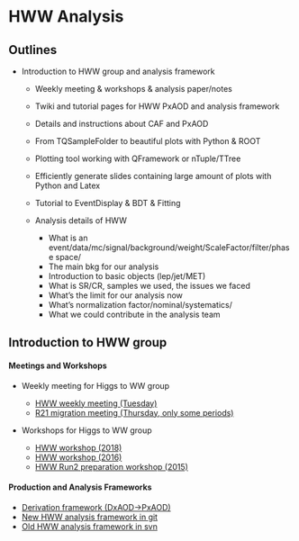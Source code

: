 HWW Analysis
=============

Outlines
-------------

* Introduction to HWW group and analysis framework
  * Weekly meeting & workshops & analysis paper/notes
  * Twiki and tutorial pages for HWW PxAOD and analysis framework 
  * Details and instructions about CAF and PxAOD
  * From TQSampleFolder to beautiful plots with Python & ROOT
  * Plotting tool working with QFramework or nTuple/TTree
  * Efficiently generate slides containing large amount of plots with Python and Latex
  * Tutorial to EventDisplay & BDT & Fitting
  * Analysis details of HWW 
  
    * What is an event/data/mc/signal/background/weight/ScaleFactor/filter/phase space/
    * The main bkg for our analysis
    * Introduction to basic objects (lep/jet/MET)
    * What is SR/CR, samples we used, the issues we faced
    * What’s the limit for our analysis now
    * What’s normalization factor/nominal/systematics/
    * What we could contribute in the analysis team
    
    
Introduction to HWW group
--------------------------

#### Meetings and Workshops

* Weekly meeting for Higgs to WW group
  * [HWW weekly meeting (Tuesday)](https://indico.cern.ch/category/6420/)
  * [R21 migration meeting (Thursday, only some periods)](https://indico.cern.ch/category/8790/)
  
* Workshops for Higgs to WW group
  * [HWW workshop (2018)](https://indico.cern.ch/event/714538/page/13514-transportation)
  * [HWW workshop (2016)](https://indico.cern.ch/event/587413/timetable/?view=standard)
  * [HWW Run2 preparation workshop (2015)](https://indico.cern.ch/event/383521/timetable/?view=standard)
  
#### Production and Analysis Frameworks

* [Derivation framework (DxAOD->PxAOD)](https://gitlab.cern.ch/atlas-physics/higgs/hww/HWWPhysicsxAODMaker)
* [New HWW analysis framework in git](https://gitlab.cern.ch/atlas-physics/higgs/hww/HWWAnalysisCode)
* [Old HWW analysis framework in svn](https://svnweb.cern.ch/trac/atlasoff/browser/PhysicsAnalysis/HiggsPhys/HSG3/HSG3AnalysisCode/HWWlvlv2015/trunk/share?order=name)
